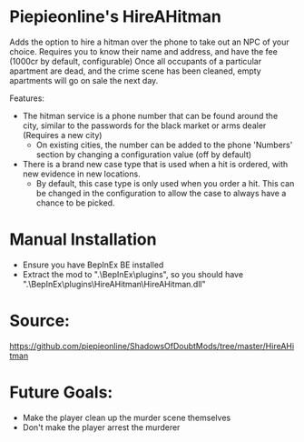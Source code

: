 # Piepieonline's HireAHitman

Adds the option to hire a hitman over the phone to take out an NPC of your choice. Requires you to know their name and address, and have the fee (1000cr by default, configurable)
Once all occupants of a particular apartment are dead, and the crime scene has been cleaned, empty apartments will go on sale the next day.

Features:
* The hitman service is a phone number that can be found around the city, similar to the passwords for the black market or arms dealer (Requires a new city)
  * On existing cities, the number can be added to the phone 'Numbers' section by changing a configuration value (off by default)
* There is a brand new case type that is used when a hit is ordered, with new evidence in new locations.
  * By default, this case type is only used when you order a hit. This can be changed in the configuration to allow the case to always have a chance to be picked.

# Manual Installation

* Ensure you have BepInEx BE installed
* Extract the mod to ".\BepInEx\plugins\", so you should have ".\BepInEx\plugins\HireAHitman\HireAHitman.dll"

# Source:

https://github.com/piepieonline/ShadowsOfDoubtMods/tree/master/HireAHitman

# Future Goals:

* Make the player clean up the murder scene themselves
* Don't make the player arrest the murderer